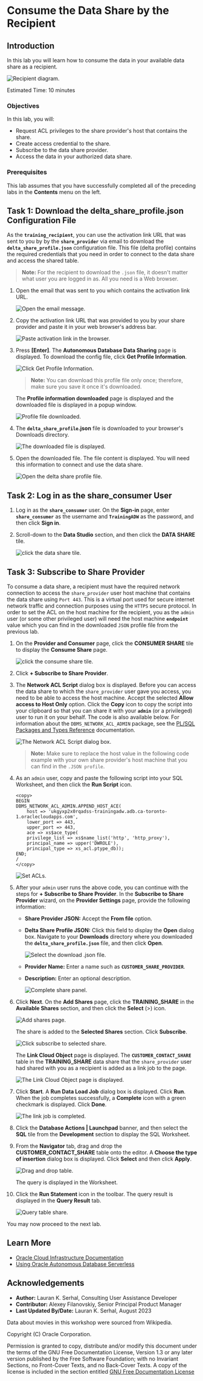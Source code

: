 # Consume the Data Share by the Recipient

## Introduction

In this lab you will learn how to consume the data in your available data share as a recipient.

![Recipient diagram.](images/recipient-diagram.png)

Estimated Time: 10 minutes

### Objectives

In this lab, you will:

* Request ACL privileges to the share provider's host that contains the share.
* Create access credential to the share.
* Subscribe to the data share provider.
* Access the data in your authorized data share.

### Prerequisites

This lab assumes that you have successfully completed all of the preceding labs in the **Contents** menu on the left.

## Task 1: Download the delta_share_profile.json Configuration File

As the **`training_recipient`**, you can use the activation link URL that was sent to you by by the **`share_provider`** via email to download the **`delta_share_profile.json`** configuration file. This file (delta profile) contains the required credentials that you need in order to connect to the data share and access the shared table.

>**Note:** For the recipient to download the `.json` file, it doesn't matter what user you are logged in as. All you need is a Web browser.

1. Open the email that was sent to you which contains the activation link URL.

    ![Open the email message.](images/open-email.png)

2. Copy the activation link URL that was provided to you by your share provider and paste it in your web browser's address bar.

    ![Paste activation link in the browser.](images/paste-activation-url.png)

3. Press **[Enter]**. The **Autonomous Database Data Sharing** page is displayed. To download the config file, click **Get Profile Information**.

    ![Click Get Profile Information.](images/click-get-profile.png)

    >**Note:** You can download this profile file only once; therefore, make sure you save it once it's downloaded.

    The **Profile information downloaded** page is displayed and the downloaded file is displayed in a popup window.

    ![Profile file downloaded.](images/screen-2.png)

4. The **`delta_share_profile`.json** file is downloaded to your browser's Downloads directory.

    ![The downloaded file is displayed.](images/downloaded-file.png)

5. Open the downloaded file. The file content is displayed. You will need this information to connect and use the data share.

    ![Open the delta share profile file.](images/open-profile.png)

<!--- comment
2. Log out of the `admin` user. On the **Oracle Database Actions | SQL** banner, click the drop-down list next to the `ADMIN` user, and then select **Sign Out** from the drop-down menu. Click **Leave**.

3. Log in as the newly created user, `share_consumer`. On the **Sign-in** page, enter **`share_consumer`** as the username and **`DataShare4ADW`** as the password, and then click **Sign in**.

    ![Log in as share_consumer](images/login-share-consumer.png)

    You are now logged in as the `share_consumer` user. In the **Development** section, click the **SQL** card to display the SQL Worksheet.
--->

## Task 2: Log in as the share_consumer User

1. Log in as the **`share_consumer`** user. On the **Sign-in** page, enter **`share_consumer`** as the username and **`TrainingADW`** as the password, and then click **Sign in**.

2. Scroll-down to the **Data Studio** section, and then click the **DATA SHARE** tile.

    ![click the data share tile.](images/click-data-share.png)

## Task 3: Subscribe to Share Provider

To consume a data share, a recipient must have the required network connection to access the `share_provider` user host machine that contains the data share using `Port 443`. This is a virtual port used for secure internet network traffic and connection purposes using the `HTTPS` secure protocol. In order to set the ACL on the host machine for the recipient, you as the `admin` user (or some other privileged user) will need the host machine **`endpoint`** value which you can find in the downloaded `JSON` profile file from the previous lab.

1. On the **Provider and Consumer** page, click the **CONSUMER SHARE** tile to display the **Consume Share** page.

    ![click the consume share tile.](images/click-consume-share.png)

2. Click **+ Subscribe to Share Provider**.

3. The **Network ACL Script** dialog box is displayed. Before you can access the data share to which the `share_provider` user gave you access, you need to be able to access the host machine. Accept the selected **Allow access to Host Only** option. Click the **Copy** icon to copy the script into your clipboard so that you can share it with your **`admin`** (or a privileged) user to run it on your behalf. The code is also available below. For information about the `DBMS_NETWORK_ACL_ADMIN` package, see the [PL/SQL Packages and Types Reference](https://docs.oracle.com/en/database/oracle/oracle-database/19/arpls/DBMS_NETWORK_ACL_ADMIN.html#GUID-254AE700-B355-4EBC-84B2-8EE32011E692) documentation.

    ![The Network ACL Script dialog box.](images/network-acl-script.png)

    > **Note:** Make sure to replace the host value in the following code example with your own share provider's host machine that you can find in the `.JSON profile`.

4. As an `admin` user, copy and paste the following script into your SQL Worksheet, and then click the **Run Script** icon.

    ```
    <copy>
    BEGIN
    DBMS_NETWORK_ACL_ADMIN.APPEND_HOST_ACE(
        host => 'ukgyxp2x0rqadss-trainingadw.adb.ca-toronto-1.oraclecloudapps.com',
        lower_port => 443,
        upper_port => 443,
        ace => xs$ace_type(
        privilege_list => xs$name_list('http', 'http_proxy'),
        principal_name => upper('DWROLE'),
        principal_type => xs_acl.ptype_db));
    END;
    /
    </copy>
    ```

    ![Set ACLs.](images/set-acls.png)

5. After your `admin` user runs the above code, you can continue with the steps for **+ Subscribe to Share Provider**. In the **Subscribe to Share Provider** wizard, on the **Provider Settings** page, provide the following information:

    * **Share Provider JSON:** Accept the **From file** option.
    * **Delta Share Profile JSON:** Click this field to display the **Open** dialog box. Navigate to your **Downloads** directory where you downloaded the **`delta_share_profile.json`** file, and then click **Open**.

        ![Select the download .json file.](images/open-json.png)
    * **Provider Name:** Enter a name such as **`CUSTOMER_SHARE_PROVIDER`**.
    * **Description:** Enter an optional description.

        ![Complete share panel.](images/completed-share-panel.png)

6. Click **Next**. On the **Add Shares** page, click the **TRAINING_SHARE** in the **Available Shares** section, and then click the **Select** (>) icon.

    ![Add shares page.](images/wizard-add-shares.png)

    The share is added to the **Selected Shares** section. Click **Subscribe**.

    ![Click subscribe to selected share.](images/click-subscribe.png)

    The **Link Cloud Object** page is displayed. The **`CUSTOMER_CONTACT_SHARE`** table in the **TRAINING_SHARE** data share that the `share_provider` user had shared with you as a recipient is added as a link job to the page.

    ![The Link Cloud Object page is displayed.](images/click-start.png)

7. Click **Start**. A **Run Data Load Job** dialog box is displayed. Click **Run**. When the job completes successfully, a **Complete** icon with a green checkmark is displayed. Click **Done**.

    ![The link job is completed.](images/link-job-complete.png)

8. Click the **Database Actions | Launchpad** banner, and then select the **SQL** tile from the **Development** section to display the SQL Worksheet.

9. From the **Navigator** tab, drag and drop the **CUSTOMER_CONTACT_SHARE** table onto the editor. A **Choose the type of insertion** dialog box is displayed. Click **Select** and then click **Apply**.

    ![Drag and drop table.](images/drag-and-drop.png)

    The query is displayed in the Worksheet.

10. Click the **Run Statement** icon in the toolbar. The query result is displayed in the **Query Result** tab.

    ![Query table share.](images/query-table-share.png)

You may now proceed to the next lab.

## Learn More

* [Oracle Cloud Infrastructure Documentation](https://docs.cloud.oracle.com/en-us/iaas/Content/GSG/Concepts/baremetalintro.htm)
* [Using Oracle Autonomous Database Serverless](https://docs.oracle.com/en/cloud/paas/autonomous-database/adbsa/index.html)

## Acknowledgements

* **Author:** Lauran K. Serhal, Consulting User Assistance Developer
* **Contributor:** Alexey Filanovskiy, Senior Principal Product Manager
* **Last Updated By/Date:** Lauran K. Serhal, August 2023

Data about movies in this workshop were sourced from Wikipedia.

Copyright (C) Oracle Corporation.

Permission is granted to copy, distribute and/or modify this document
under the terms of the GNU Free Documentation License, Version 1.3
or any later version published by the Free Software Foundation;
with no Invariant Sections, no Front-Cover Texts, and no Back-Cover Texts.
A copy of the license is included in the section entitled [GNU Free Documentation License](files/gnu-free-documentation-license.txt)